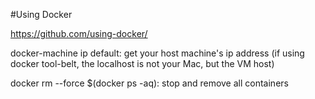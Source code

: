 #Using Docker

https://github.com/using-docker/

docker-machine ip default: get your host machine's ip address (if using docker tool-belt, the localhost is not your Mac, but the VM host)

docker rm --force $(docker ps -aq): stop and remove all containers
